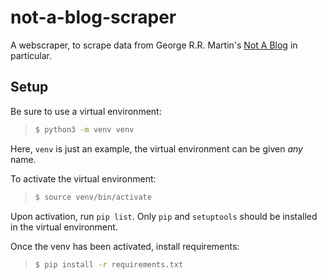 # not-a-blog-scraper

A webscraper, to scrape data from George R.R. Martin's [Not A Blog](https://georgerrmartin.com/notablog/) in particular.

## Setup

Be sure to use a virtual environment:
> ```sh
> $ python3 -m venv venv
> ```
Here, `venv` is just an example, the virtual environment can be given *any* name.

To activate the virtual environment:
> ```sh
> $ source venv/bin/activate
> ```

Upon activation, run `pip list`. Only `pip` and `setuptools` should be installed in the virtual environment.

Once the venv has been activated, install requirements:
> ```sh
> $ pip install -r requirements.txt
> ```